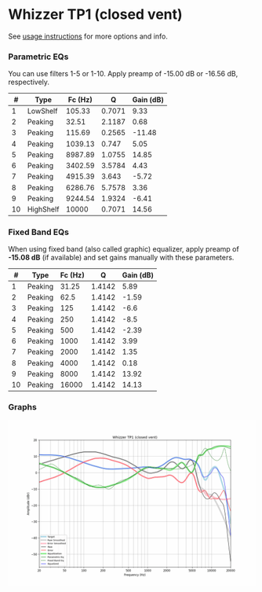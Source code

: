 # Whizzer TP1 (closed vent)
See [usage instructions](https://github.com/jaakkopasanen/AutoEq#usage) for more options and info.

### Parametric EQs
You can use filters 1-5 or 1-10. Apply preamp of -15.00 dB or -16.56 dB, respectively.

|   # | Type      |   Fc (Hz) |      Q |   Gain (dB) |
|-----|-----------|-----------|--------|-------------|
|   1 | LowShelf  |    105.33 | 0.7071 |        9.33 |
|   2 | Peaking   |     32.51 | 2.1187 |        0.68 |
|   3 | Peaking   |    115.69 | 0.2565 |      -11.48 |
|   4 | Peaking   |   1039.13 | 0.747  |        5.05 |
|   5 | Peaking   |   8987.89 | 1.0755 |       14.85 |
|   6 | Peaking   |   3402.59 | 3.5784 |        4.43 |
|   7 | Peaking   |   4915.39 | 3.643  |       -5.72 |
|   8 | Peaking   |   6286.76 | 5.7578 |        3.36 |
|   9 | Peaking   |   9244.54 | 1.9324 |       -6.41 |
|  10 | HighShelf |  10000    | 0.7071 |       14.56 |

### Fixed Band EQs
When using fixed band (also called graphic) equalizer, apply preamp of **-15.08 dB** (if available) and set gains manually with these parameters.

|   # | Type    |   Fc (Hz) |      Q |   Gain (dB) |
|-----|---------|-----------|--------|-------------|
|   1 | Peaking |     31.25 | 1.4142 |        5.89 |
|   2 | Peaking |     62.5  | 1.4142 |       -1.59 |
|   3 | Peaking |    125    | 1.4142 |       -6.6  |
|   4 | Peaking |    250    | 1.4142 |       -8.5  |
|   5 | Peaking |    500    | 1.4142 |       -2.39 |
|   6 | Peaking |   1000    | 1.4142 |        3.99 |
|   7 | Peaking |   2000    | 1.4142 |        1.35 |
|   8 | Peaking |   4000    | 1.4142 |        0.18 |
|   9 | Peaking |   8000    | 1.4142 |       13.92 |
|  10 | Peaking |  16000    | 1.4142 |       14.13 |

### Graphs
![](./Whizzer%20TP1%20(closed%20vent).png)
